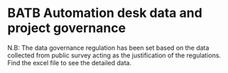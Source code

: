 # BATB Automation desk data and project governance <br> 
N.B: The data governance regulation has been set based on the data collected from public survey acting as the justification of the regulations. Find the excel file to see the detailed data. 

